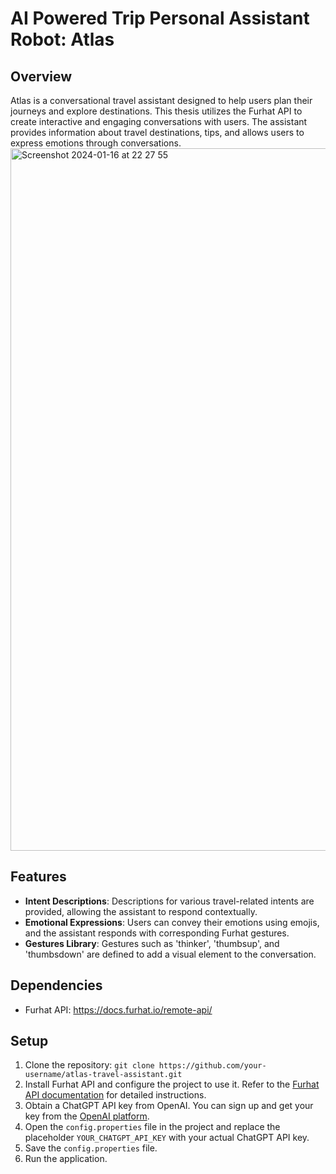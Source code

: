 # AI Powered Trip Personal Assistant Robot: Atlas

## Overview
Atlas is a conversational travel assistant designed to help users plan their journeys and explore destinations. This thesis utilizes the Furhat API to create interactive and engaging conversations with users. The assistant provides information about travel destinations, tips, and allows users to express emotions through conversations.
<img width="1124" alt="Screenshot 2024-01-16 at 22 27 55" src="https://github.com/rayaneB0t/AI-Powered-Trip-Personal-Assistant/assets/83134555/e9b91120-5288-42f7-b252-f7c71be1f0de">


## Features
- **Intent Descriptions**: Descriptions for various travel-related intents are provided, allowing the assistant to respond contextually.
- **Emotional Expressions**: Users can convey their emotions using emojis, and the assistant responds with corresponding Furhat gestures.
- **Gestures Library**: Gestures such as 'thinker', 'thumbsup', and 'thumbsdown' are defined to add a visual element to the conversation.

## Dependencies
- Furhat API: https://docs.furhat.io/remote-api/

## Setup
1. Clone the repository: `git clone https://github.com/your-username/atlas-travel-assistant.git`
2. Install Furhat API and configure the project to use it. Refer to the [Furhat API documentation](https://developer.furhat.io/docs/api/) for detailed instructions.
3. Obtain a ChatGPT API key from OpenAI. You can sign up and get your key from the [OpenAI platform](https://beta.openai.com/signup/).
4. Open the `config.properties` file in the project and replace the placeholder `YOUR_CHATGPT_API_KEY` with your actual ChatGPT API key.
5. Save the `config.properties` file.
6. Run the application.



